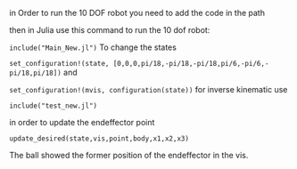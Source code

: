 in Order to run the 10 DOF robot you need to add the code in the path

then in Julia use this command to run the 10 dof robot: 
	
`include("Main_New.jl")` 
To change the states 
	
`set_configuration!(state, [0,0,0,pi/18,-pi/18,-pi/18,pi/6,-pi/6,-pi/18,pi/18])` 
and 
	
`set_configuration!(mvis, configuration(state))` 
for inverse kinematic use

`include("test_new.jl")` 


in order to update the endeffector point 	

`update_desired(state,vis,point,body,x1,x2,x3)` 

The ball showed the former position of the endeffector in the vis.
